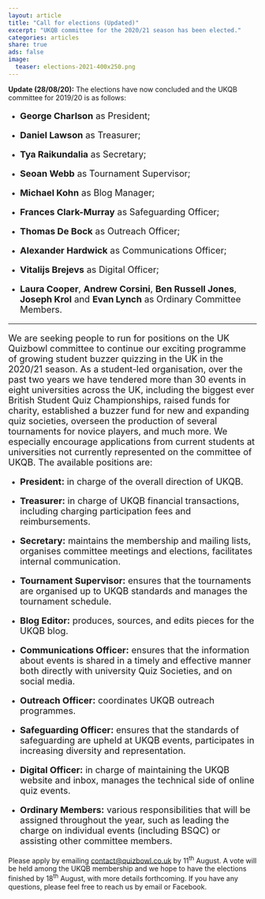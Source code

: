 ```yaml
---
layout: article
title: "Call for elections (Updated)"
excerpt: "UKQB committee for the 2020/21 season has been elected."
categories: articles
share: true
ads: false
image:
  teaser: elections-2021-400x250.png
---
```


**Update (28/08/20):** The elections have now concluded and the UKQB committee for 2019/20 is as follows:

* <p style="font-size: 18px"><span style="font-weight: bold">George Charlson</span> as President;</p>
* <p style="font-size: 18px"><span style="font-weight: bold">Daniel Lawson</span> as Treasurer;</p>
* <p style="font-size: 18px"><span style="font-weight: bold">Tya Raikundalia</span> as Secretary;</p>
* <p style="font-size: 18px"><span style="font-weight: bold">Seoan Webb</span> as Tournament Supervisor;</p>
* <p style="font-size: 18px"><span style="font-weight: bold">Michael Kohn</span> as Blog Manager;</p>
* <p style="font-size: 18px"><span style="font-weight: bold">Frances Clark-Murray</span> as Safeguarding Officer;</p>
* <p style="font-size: 18px"><span style="font-weight: bold">Thomas De Bock</span> as Outreach Officer;</p>
* <p style="font-size: 18px"><span style="font-weight: bold">Alexander Hardwick</span> as Communications Officer;</p>
* <p style="font-size: 18px"><span style="font-weight: bold">Vitalijs Brejevs</span> as Digital Officer;</p>
* <p style="font-size: 18px"><span style="font-weight: bold">Laura Cooper</span>, <span style="font-weight: bold">Andrew Corsini</span>, <span style="font-weight: bold">Ben Russell Jones</span>, <span style="font-weight: bold">Joseph Krol</span> and <span style="font-weight: bold">Evan Lynch</span> as Ordinary Committee Members.

***

<p style="font-size: 18px">We are seeking people to run for positions on the UK Quizbowl committee to continue our exciting programme of growing student buzzer quizzing in the UK in the 2020/21 season. As a student-led organisation, over the past two years we have tendered more than 30 events in eight universities across the UK, including the biggest ever British Student Quiz Championships, raised funds for charity, established a buzzer fund for new and expanding quiz societies, overseen the production of several tournaments for novice players, and much more. We especially encourage applications from current students at universities not currently represented on the committee of UKQB. The available positions are:</p>

*  <p style="font-size: 18px"><span style="font-weight: bold">President:</span> in charge of the overall direction of UKQB.</p>
*  <p style="font-size: 18px"><span style="font-weight: bold">Treasurer:</span> in charge of UKQB financial transactions, including charging participation fees and reimbursements.</p>
*  <p style="font-size: 18px"><span style="font-weight: bold">Secretary:</span> maintains the membership and mailing lists, organises committee meetings and elections, facilitates internal communication.</p>
*  <p style="font-size: 18px"><span style="font-weight: bold">Tournament Supervisor:</span> ensures that the tournaments are organised up to UKQB standards and manages the tournament schedule.</p>
*  <p style="font-size: 18px"><span style="font-weight: bold">Blog Editor:</span> produces, sources, and edits pieces for the UKQB blog.</p>
*  <p style="font-size: 18px"><span style="font-weight: bold">Communications Officer:</span> ensures that the information about events is shared in a timely and effective manner both directly with university Quiz Societies, and on social media.</p>
*  <p style="font-size: 18px"><span style="font-weight: bold">Outreach Officer:</span> coordinates UKQB outreach programmes.</p>
*  <p style="font-size: 18px"><span style="font-weight: bold">Safeguarding Officer:</span> ensures that the standards of safeguarding are upheld at UKQB events, participates in increasing diversity and representation.</p>
*  <p style="font-size: 18px"><span style="font-weight: bold">Digital Officer:</span> in charge of maintaining the UKQB website and inbox, manages the technical side of online quiz events.</p>
*  <p style="font-size: 18px"><span style="font-weight: bold">Ordinary Members:</span> various responsibilities that will be assigned throughout the year, such as leading the charge on individual events (including BSQC) or assisting other committee members.</p>

Please apply by emailing <contact@quizbowl.co.uk> by 11<sup>th</sup> August. A vote will be held among the UKQB membership and we hope to have the elections finished by 18<sup>th</sup> August, with more details forthcoming. If you have any questions, please feel free to reach us by email or Facebook.